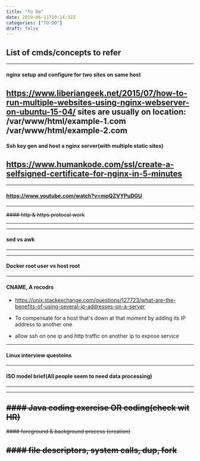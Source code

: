 ```yaml
---
title: "To Do"
date: 2019-06-11T19:14:32Z
categories: ["TO-DO"]
draft: false
---
```


## List of cmds/concepts to refer

---
#### nginx setup and configure for two sites on same host
https://www.liberiangeek.net/2015/07/how-to-run-multiple-websites-using-nginx-webserver-on-ubuntu-15-04/
sites are usually on location:
/var/www/html/example-1.com
/var/www/html/example-2.com
---

#### Ssh key gen and host a nginx server(with multiple static sites)
https://www.humankode.com/ssl/create-a-selfsigned-certificate-for-nginx-in-5-minutes
---

---

#### https://www.youtube.com/watch?v=mpQZVYPuDGU
---
~~####   http & https protocal work~~

---
---
#### sed vs awk 
---
---
#### Docker root user vs host root
---

#### CNAME, A recodrs

* https://unix.stackexchange.com/questions/127723/what-are-the-benefits-of-using-several-ip-addresses-on-a-server

* To compensate for a host that's down at that moment by adding its IP address to another one   
* allow ssh on one ip and http traffic on another ip to expose service
---


#### Linux interview questoins
---

####   ISO model brief(All people seem to need data processing)
---

<!--####  java memory model-->
<!--Classloader -> Runtime -> JVM Engine-->
<!--"Runtime data area" consisits: -->
<!--* PermGen OR Metaspace-->
<!--* S-->
---

~~#### Java coding exercise OR coding(check wit HR)~~
---

~~####  foreground & background process (creation)~~

~~#### file descriptors, system calls, dup, fork~~
---

